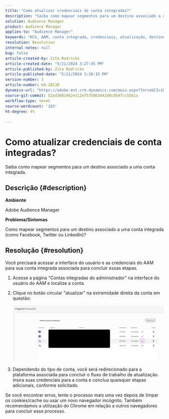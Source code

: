 ```yaml
---
title: "Como atualizar credenciais de conta integradas?"
description: "Saiba como mapear segmentos para um destino associado a uma conta integrada."
solution: Audience Manager
product: Audience Manager
applies-to: "Audience Manager"
keywords: "KCS, AAM, conta integrada, credenciais, atualização, destinos, twitter, facebook, linkedin"
resolution: Resolution
internal-notes: null
bug: false
article-created-by: Zita Rodricks
article-created-date: "5/21/2024 3:27:45 PM"
article-published-by: Zita Rodricks
article-published-date: "5/21/2024 3:28:15 PM"
version-number: 3
article-number: KA-20130
dynamics-url: "https://adobe-ent.crm.dynamics.com/main.aspx?forceUCI=1&pagetype=entityrecord&etn=knowledgearticle&id=f6fcb5aa-8617-ef11-9f89-6045bd06eea5"
source-git-commit: 52ad3681962e112e7575863442d9c5b47cc55b1a
workflow-type: tm+mt
source-wordcount: '183'
ht-degree: 4%

---
```


# Como atualizar credenciais de conta integradas?


Saiba como mapear segmentos para um destino associado a uma conta integrada.

## Descrição {#description}


<b>Ambiente</b>

Adobe Audience Manager

<b>Problema/Sintomas</b>

Como mapear segmentos para um destino associado a uma conta integrada (como Facebook, Twitter ou LinkedIn)?


## Resolução {#resolution}


Você precisará acessar a interface do usuário e as credenciais do AAM para sua conta integrada associada para concluir essas etapas.

1. Acesse a página &quot;Contas integradas do administrador&quot; na interface do usuário do AAM e localize a conta.
2. Clique no botão circular &quot;atualizar&quot; na extremidade direita da conta em questão:



   ![](assets/6e040206-7307-ed11-82e4-00224809a9e0.png)


3. Dependendo do tipo de conta, você será redirecionado para a plataforma associada para concluir o fluxo de trabalho de atualização. Insira suas credenciais para a conta e conclua quaisquer etapas adicionais, conforme solicitado.


Se você encontrar erros, tente o processo mais uma vez depois de limpar os cookies/cache ou usar um novo navegador incógnito. Também recomendamos a utilização do Chrome em relação a outros navegadores para concluir esse processo.
